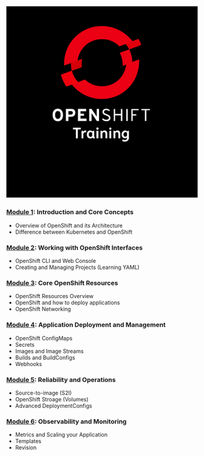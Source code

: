 ![OpenShift-Training](/images/banner.png)
---
### [Module 1](https://github.com/ocp-workshop-wf/bootcamp/tree/main/module1): Introduction and Core Concepts 

- Overview of OpenShift and its Architecture
- Difference between Kubernetes and OpenShift

### [Module 2](https://github.com/ocp-workshop-wf/bootcamp/tree/main/module2): Working with OpenShift Interfaces

- OpenShift CLI and Web Console
- Creating and Managing Projects (Learning YAML)

### [Module 3](https://github.com/ocp-workshop-wf/bootcamp/tree/main/module3): Core OpenShift Resources

- OpenShift Resources Overview
- OpenShift and how to deploy applications
- OpenShift Networking

### [Module 4](https://github.com/ocp-workshop-wf/bootcamp/tree/main/module4): Application Deployment and Management

- OpenShift ConfigMaps
- Secrets
- Images and Image Streams
- Builds and BuildConfigs
- Webhooks

### [Module 5](https://github.com/ocp-workshop-wf/bootcamp/tree/main/module5): Reliability and Operations

- Source-to-image (S2I)
- OpenShift Stroage (Volumes)
- Advanced DeploymentConfigs

### [Module 6](https://github.com/ocp-workshop-wf/bootcamp/tree/main/module6): Observability and Monitoring

- Metrics and Scaling your Application
- Templates
- Revision

